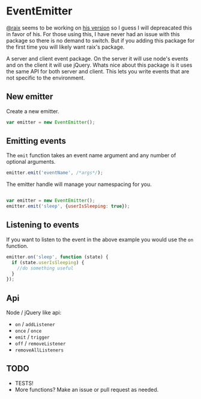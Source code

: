 EventEmitter
============

[@raix](https://github.com/raix) seems to be working on [his version](https://github.com/raix/Meteor-EventEmitter) so I guess I will depreacated this in favor of his. For those using this, I have never had an issue with this package so there is no demand to switch. But if you adding this package for the first time you will likely want raix's package.


A server and client event package. 
On the server it will use node's events and on the client it will use jQuery. 
Whats nice about this package is it uses the same API for both server and client. 
This lets you write events that are not specific to the environment.

## New emitter
Create a new emitter.
```js 
var emitter = new EventEmitter();
```

## Emitting events

The `emit` function takes an event name argument and any number of optional arguments.
```js 
emitter.emit('eventName', /*args*/);
```

The emitter handle will manage your namespacing for you.
```js

var emitter = new EventEmitter();
emitter.emit('sleep', {userIsSleeping: true});
```

## Listening to events

If you want to listen to the event in the above example you would use the `on` function.

```js
emitter.on('sleep', function (state) {
  if (state.userIsSleeping) {
    //do something useful
  }
});
```

## Api

Node / jQuery like api:
* `on` / `addListener`
* `once` / `once`
* `emit` / `trigger`
* `off` / `removeListener`
* `removeAllListeners`

## TODO

* TESTS!
* More functions? Make an issue or pull request as needed.
